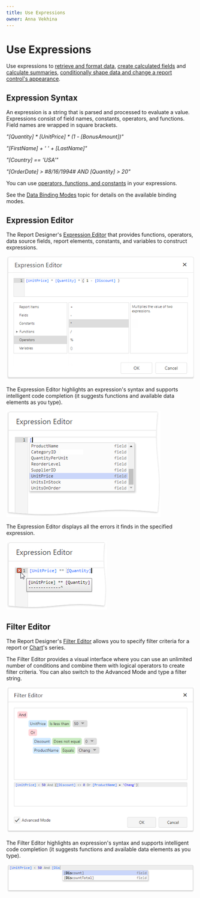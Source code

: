 ```yaml
---
title: Use Expressions
owner: Anna Vekhina
---
```

# Use Expressions

Use expressions to [retrieve and format data](use-report-elements/bind-controls-to-data.md), [create calculated fields](shape-report-data\use-calculated-fields.md) and [calculate summaries](shape-report-data\calculate-summaries\calculate-a-summary.md), [conditionally shape data and change a report control's appearance](shape-report-data\specify-conditions-for-report-elements.md).

## Expression Syntax

An expression is a string that is parsed and processed to evaluate a value. Expressions consist of field names, constants, operators, and functions. Field names are wrapped in square brackets.

_"[Quantity] * [UnitPrice] * (1 - [BonusAmount])"_

_"[FirstName] + ' ' + [LastName]"_

_"[Country] == 'USA'"_

_"[OrderDate] > #8/16/1994# AND [Quantity] > 20"_

You can use [operators, functions, and constants](use-expressions\expression-syntax.md) in your expressions.

See the [Data Binding Modes](use-expressions/data-binding-modes.md) topic for details on the available binding modes.

## Expression Editor

The Report Designer's [Expression Editor](report-designer-tools/expression-editor.md) that provides functions, operators, data source fields, report elements, constants, and variables to construct expressions.

![](../../images/eurd-web-expression-editor-construct-expression.png)

The Expression Editor highlights an expression's syntax and supports intelligent code completion (it suggests functions and available data elements as you type).

![](../../images/eurd-web-expression-editor-code-completion.png)

The Expression Editor displays all the errors it finds in the specified expression.

![](../../images/eurd-web-expression-editor-error.png)

## Filter Editor

The Report Designer's [Filter Editor](report-designer-tools/filter-editor.md) allows you to specify filter criteria for a report or [Chart](use-report-elements/use-charts-and-pivot-grids.md)'s series.

 The Filter Editor provides a visual interface where you can use an unlimited number of conditions and combine them with logical operators to create filter criteria. You can also switch to the Advanced Mode and type a filter string.

![](../../images/eurd-web-filter-editor-advanced-mode.png)

The Filter Editor highlights an expression's syntax and supports intelligent code completion (it suggests functions and available data elements as you type).

![](../../images/eurd-web-filter-code-completion.png)
